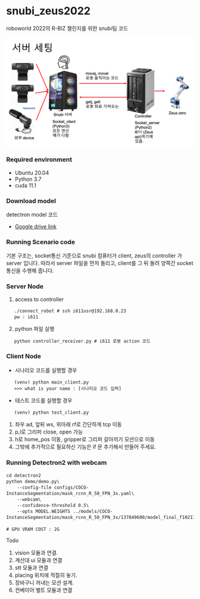 # snubi_zeus2022
roboworld 2022의 R-BIZ 챌린지를 위한 snubi팀 코드

![server_setting](./assets/figure1.png)  

### Required environment
- Ubuntu 20.04
- Python 3.7
- cuda 11.1

### Download model
detectron model 코드 
- [Google drive link](https://drive.google.com/drive/folders/1Wcq2GfciXhIvtQFdPic6z17PjJzO91z-?usp=sharing)  

### Running Scenario code
기본 구조는, socket통신 기준으로 snubi 컴퓨터가 client, zeus의 controller 가 server 입니다.
따라서 server 파일을 먼저 돌리고, client를 그 뒤 돌려 양쪽간 socket통신을 수행해 줍니다.

### Server Node
1. access to controller
```Shell
   ./connect_robot # ssh i611usr@192.168.0.23 
   pw : i611
   ```
2. python 파일 실행
```Shell
   python controller_receiver.py # i611 로봇 action 코드 
   ```
### Client Node
- 시나리오 코드를 실행할 경우
```Shell
   (venv) python main_client.py 
   >>> what is your name : [시나리오 코드 입력]
   ```

- 테스트 코드를 실행할 경우 

```Shell
   (venv) python test_client.py
   ```
1. 좌우 ad, 앞뒤 ws, 위아래 rf로 간단하게 tcp 이동
2. p,l로 그리퍼 close, open 가능
3. h로 home_pos 이동, gripper로 그리퍼 갈아끼기 모션으로 이동
4. 그밖에 추가적으로 필요하신 기능은 if 문 추가해서 만들어 주세요.

### Running Detectron2 with webcam

```Shell
cd detectron2
python demo/demo.py\
    --config-file configs/COCO-InstanceSegmentation/mask_rcnn_R_50_FPN_3x.yaml\
    --webcam\
    --confidence-threshold 0.5\
    --opts MODEL.WEIGHTS ../models/COCO-InstanceSegmentation/mask_rcnn_R_50_FPN_3x/137849600/model_final_f10217.pkl

# GPU VRAM COST : 2G 
```
Todo
1. vision 모듈과 연결.
2. 계산대 ui 모듈과 연결
3. stt 모듈과 연결
4. placing 위치에 적절히 놓기.
5. 장바구니 꺼내는 모션 설계.
6. 컨베이어 벨트 모듈과 연결
